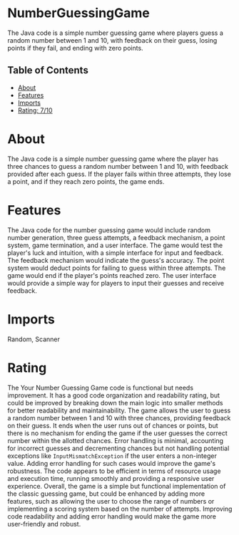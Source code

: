 # NumberGuessingGame

The Java code is a simple number guessing game where players guess a random number between 1 and 10, with feedback on their guess, losing points if they fail, and ending with zero points.

## Table of Contents

- [About](#about)
- [Features](#features)
- [Imports](#Imports)
- [Rating: 7/10](#Rating)

# About

The Java code is a simple number guessing game where the player has three chances to guess a random number between 1 and 10, with feedback provided after each guess. If the player fails within three attempts, they lose a point, and if they reach zero points, the game ends.

# Features

The Java code for the number guessing game would include random number generation, three guess attempts, a feedback mechanism, a point system, game termination, and a user interface. The game would test the player's luck and intuition, with a simple interface for input and feedback. The feedback mechanism would indicate the guess's accuracy. The point system would deduct points for failing to guess within three attempts. The game would end if the player's points reached zero. The user interface would provide a simple way for players to input their guesses and receive feedback.

# Imports

Random, Scanner

# Rating

The Your Number Guessing Game code is functional but needs improvement. It has a good code organization and readability rating, but could be improved by breaking down the main logic into smaller methods for better readability and maintainability. The game allows the user to guess a random number between 1 and 10 with three chances, providing feedback on their guess. It ends when the user runs out of chances or points, but there is no mechanism for ending the game if the user guesses the correct number within the allotted chances.
Error handling is minimal, accounting for incorrect guesses and decrementing chances but not handling potential exceptions like `InputMismatchException` if the user enters a non-integer value. Adding error handling for such cases would improve the game's robustness.
The code appears to be efficient in terms of resource usage and execution time, running smoothly and providing a responsive user experience. Overall, the game is a simple but functional implementation of the classic guessing game, but could be enhanced by adding more features, such as allowing the user to choose the range of numbers or implementing a scoring system based on the number of attempts. Improving code readability and adding error handling would make the game more user-friendly and robust.
